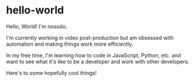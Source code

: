 # hello-world

Hello, World! I'm nosudo.

I'm currently working in video post-production but am obsessed with automation and making things work more efficiently.

In my free time, I'm learning how to code in JavaScript, Python, etc. and want to see what it's like to be a developer and work with other developers.

Here's to some hopefully cool things!
